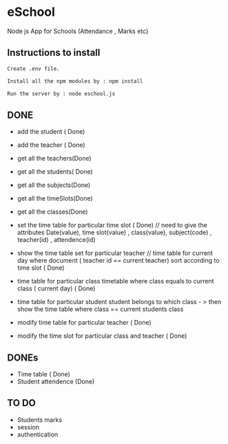 # eSchool
Node js App for Schools (Attendance , Marks etc)

## Instructions to install

```bash
Create .env file.

Install all the npm modules by : npm install

Run the server by : node eschool.js
```

## DONE

* add the student ( Done)
* add the teacher ( Done)
* get all the teachers(Done)
* get all the students( Done)
* get all the subjects(Done)
* get all the timeSlots(Done)
* get all the classes(Done)


* set the time table for particular time slot ( Done)
    // need to give the attributes
    Date(value), time slot(value) , class(value), subject(code) , teacher(id) , attendence(id)

* show the time table set for particular teacher
    // time table for current day where document ( teacher id == current teacher) sort according to time slot ( Done)

* time table for particular class
    timetable where class equals to current class ( current day)  ( Done)

* time table for particular student
    student belongs to which class - > then show the time table where class == current students class

* modify time table for particular teacher ( Done)
* modify the time slot for particular class and teacher ( Done)

## DONEs
* Time table ( Done)
* Student attendence (Done)


## TO DO
* Students marks 
* session
* authentication




